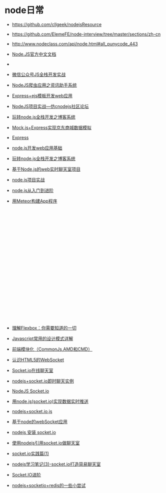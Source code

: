 # node日常

* https://github.com/cllgeek/nodejsResource

* https://github.com/ElemeFE/node-interview/tree/master/sections/zh-cn

* http://www.nodeclass.com/api/node.html#all_punycode_443

* [Node.JS官方中文文档](http://www.he11oworld.com/front-end/2820.html)

* [](http://nodejs.cn/api/child_process.html#child_process_child_pid)

* [微信公众号JS全栈开发实战](http://www.maiziedu.com/course/836/)

* [NodeJS爬虫应用之资讯助手系统](http://www.maiziedu.com/course/626/)

* [Express+ejs模板开发web应用](http://www.maiziedu.com/course/773/)

* [NodeJS项目实战—仿cnodejs社区论坛](http://www.maiziedu.com/course/707/)

* [玩转node.js全栈开发之博客系统](http://www.maiziedu.com/course/627/)

* [Mock.js+Express实现京东商城数据模拟](http://www.maiziedu.com/course/579/)

* [Express](http://www.maiziedu.com/course/391/)

* [node.js开发web应用基础](http://www.maiziedu.com/course/694/)

* [玩转node.js全栈开发之博客系统 ](http://www.maiziedu.com/course/627/)

* [基于Node.js的web实时聊天室项目](http://www.maiziedu.com/course/597/)

* [node.js项目实战](http://www.maiziedu.com/course/517/)

* [node.js从入门到进阶](http://www.maiziedu.com/course/515/)

* [用Meteor构建App程序](http://www.maiziedu.com/course/342/)

  ​

  ​

  ​

  ​

  ​

  ​

  ​

  ​

  ​

  ​

  ​

  ​


* [理解Flexbox：你需要知道的一切](http://www.admin10000.com/document/12564.html)

* [Javascript常用的设计模式详解](http://www.admin10000.com/document/12558.html)

* [前端模块化（CommonJs,AMD和CMD）](http://www.admin10000.com/document/12556.html)

* [认识HTML5的WebSocket](http://blog.csdn.net/mingzznet/article/details/41249835)

* [Socket.io在线聊天室](http://blog.csdn.net/mingzznet/article/details/41250703)

* [nodejs+socket.io即时聊天实例](http://blog.csdn.net/mingzznet/article/details/41250741)

* [NodeJS Socket.io](http://blog.csdn.net/mingzznet/article/details/41280085)

* [用node.js(socket.io)实现数据实时推送](http://blog.csdn.net/mingzznet/article/details/41280121)

* [nodejs+socket.io.js](http://blog.csdn.net/mingzznet/article/details/41280137)

* [基于node的webSocket应用](http://blog.csdn.net/mingzznet/article/details/41280191)

* [nodejs 安装 socket.io](http://blog.csdn.net/mingzznet/article/details/41280217)

* [使用nodejs引用socket.io做聊天室](http://blog.csdn.net/mingzznet/article/details/41280357)

* [socket.io实践篇(1) ](http://blog.csdn.net/mingzznet/article/details/41346011)

* [nodejs学习笔记(3)-socket.io打造简易聊天室](http://blog.csdn.net/mingzznet/article/details/41280377)

* [Socket.IO进阶](http://blog.csdn.net/mingzznet/article/details/41346163)

* [nodejs+socketio+redis的一些小尝试](http://blog.csdn.net/mingzznet/article/details/41409123)

  ​

  ​

  ​

  ​

  ​

  ​

  ​

  ​

  ​

  ​

  ​